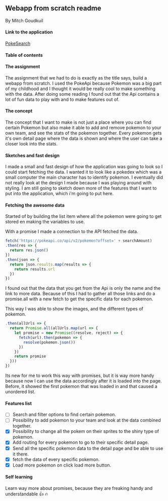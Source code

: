 ## Webapp from scratch readme
By Mitch Goudkuil

#### Link to the application
[PokeSearch](https://mitchgoudkuil.github.io/web-app-from-scratch-18-19/week2)

#### Table of contents


#### The assignment
The assignment that we had to do is exactly as the title says, build a webapp from scratch. I used the PokeApi because Pokemon was a big part of my childhood and I thought it would be really cool to make something with the data. After doing some reading I found out that the Api contains a lot of fun data to play with and to make features out of.

#### The concept
The concept that I want to make is not just a place where you can find certain Pokemon but also make it able to add and remove pokemon to your own team, and see the stats of the pokemon together. Every pokemon gets it's own detail page where the data is shown and where the user can take a closer look into the stats.

#### Sketches and fast design
I made a small and fast design of how the application was going to look so I could start fetching the data. I wanted it to look like a pokedex which was a small computer the main character has to identify pokemon. I eventually did not really look at the design I made because I was playing around with styling. I am still going to sketch down more of the features that I want to put into the application, which i'm going to put here.


#### Fetching the awesome data
Started of by building the list item where all the pokemon were going to get stored en making the variables to use.

With a promise I made a connection to the API fetched the data.

```javascript
fetch('https://pokeapi.co/api/v2/pokemon?offset=' + searchAmount)
.then(res => {
  return res.json()
})
.then(json => {
  return json.results.map(results => {
    return results.url
  })
})
```

I found out that the data that you get from the Api is only the name and the link to more data. Because of this I had to gather all those links and do a promise.all with a new fetch to get the specific data for each pokemon.

This way I was able to show the images, and the different types of pokemon.

```javascript
.then(allUrls => {
  return Promise.all(allUrls.map(url => {
    let promise = new Promise((resolve, reject) => {
      fetch(url).then(pokemon => {
        resolve(pokemon.json())
      })
    })
    return promise
  }))
})
```

Its new for me to work this way with promises, but it is way more handy because now I can use the data accordingly after it is loaded into the page. Before, it showed the first pokemon that was loaded in and that caused a unordered list.

#### Features list

- [ ] Search and filter options to find certain pokemon.
- [ ] Possibility to add pokemon to your team and look at the data combined together.
- [X] Possibility to change all the pokem on their sprites to the shiny type of pokemon.
- [X] Add routing for every pokemon to go to their specific detail page.
- [X] Send all the specific pokemon data to the detail page and be able to use it there.
- [X] fetch the data of every specific pokemon.
- [X] Load more pokemon on click load more button.

#### Self learning
Learn way more about promises, because they are freaking handy and understandable :+1: :fire:
